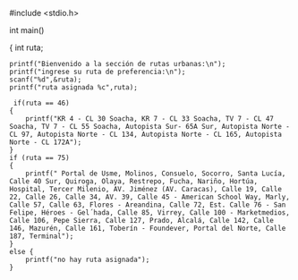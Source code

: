 #include <stdio.h>

int main()

{   int ruta;

    printf("Bienvenido a la sección de rutas urbanas:\n");
    printf("ingrese su ruta de preferencia:\n");
    scanf("%d",&ruta);
    printf("ruta asignada %c",ruta);
    
     if(ruta == 46)
    {
        printf("KR 4 - CL 30 Soacha, KR 7 - CL 33 Soacha, TV 7 - CL 47 Soacha, TV 7 - CL 55 Soacha, Autopista Sur- 65A Sur, Autopista Norte - CL 97, Autopista Norte - CL 134, Autopista Norte - CL 165, Autopista Norte - CL 172A");
    } 
    if (ruta == 75)
    {
        printf(" Portal de Usme, Molinos, Consuelo, Socorro, Santa Lucía, Calle 40 Sur, Quiroga, Olaya, Restrepo, Fucha, Nariño, Hortúa, Hospital, Tercer Milenio, AV. Jiménez (AV. Caracas), Calle 19, Calle 22, Calle 26, Calle 34, AV. 39, Calle 45 - American School Way, Marly, Calle 57, Calle 63, Flores - Areandina, Calle 72, Est. Calle 76 - San Felipe, Héroes - Gel´hada, Calle 85, Virrey, Calle 100 - Marketmedios, Calle 106, Pepe Sierra, Calle 127, Prado, Alcalá, Calle 142, Calle 146, Mazurén, Calle 161, Toberín - Foundever, Portal del Norte, Calle 187, Terminal");
    }
    else {
        printf("no hay ruta asignada");
    }
    
